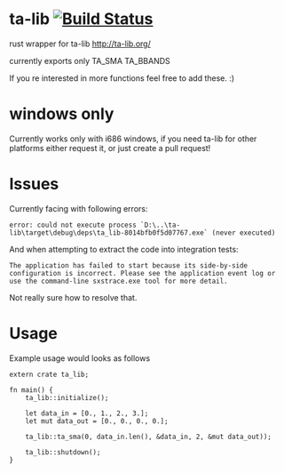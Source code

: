 # ta-lib [![Build Status](https://img.shields.io/crates/v/ta-lib.svg)](https://crates.io/crates/ta-lib)
rust wrapper for ta-lib http://ta-lib.org/

currently exports only
TA_SMA
TA_BBANDS

If you re interested in more functions feel free to add these. :)

# windows only
Currently works only with i686 windows, if you need ta-lib for other platforms either request it, or just create a pull request!

# Issues
Currently facing with following errors:
```
error: could not execute process `D:\..\ta-lib\target\debug\deps\ta_lib-8014bfb0f5d07767.exe` (never executed)
```

And when attempting to extract the code into integration tests:  
```
The application has failed to start because its side-by-side configuration is incorrect. Please see the application event log or use the command-line sxstrace.exe tool for more detail.
```

Not really sure how to resolve that.

# Usage 
Example usage would looks as follows

```
extern crate ta_lib;

fn main() {
    ta_lib::initialize();
    
    let data_in = [0., 1., 2., 3.];
    let mut data_out = [0., 0., 0., 0.];
    
    ta_lib::ta_sma(0, data_in.len(), &data_in, 2, &mut data_out));
    
    ta_lib::shutdown();
}
```

